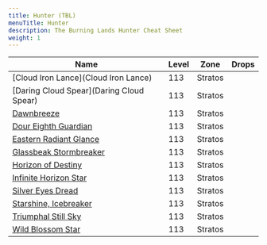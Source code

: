 ```yaml
---
title: Hunter (TBL)
menuTitle: Hunter
description: The Burning Lands Hunter Cheat Sheet
weight: 1
---
```


Name|Level|Zone|Drops
---|---|---|---
[Cloud Iron Lance](Cloud Iron Lance)|113|Stratos|
[Daring Cloud Spear](Daring Cloud Spear)|113|Stratos|
[Dawnbreeze](Dawnbreeze)|113|Stratos|
[Dour Eighth Guardian](Dour_Eighth_Guardian)|113|Stratos|
[Eastern Radiant Glance](Eastern_Radiant_Glance)|113|Stratos|
[Glassbeak Stormbreaker](Glassbeak_Stormbreaker)|113|Stratos|
[Horizon of Destiny](Horizon_of_Destiny)|113|Stratos|
[Infinite Horizon Star](Infinite_Horizon_Star)|113|Stratos|
[Silver Eyes Dread](Silver_Eyes_Dread)|113|Stratos|
[Starshine, Icebreaker](Starshine_Icebreaker)|113|Stratos|
[Triumphal Still Sky](Triumphal_Still_Sky)|113|Stratos|
[Wild Blossom Star](Wild_Blossom_Star)|113|Stratos|